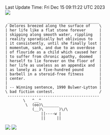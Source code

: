 Last Update Time: 
Fri Dec 15 09:11:22 UTC 2023
<br>![](https://img.shields.io/badge/%E5%A4%A7%E5%AE%B6-%E5%AE%89%E5%AE%89-green)<br>
```
 _________________________________________
/ Delores breezed along the surface of    \
| her life like a flat stone forever      |
| skipping along smooth water, rippling   |
| reality sporadically but oblivious to   |
| it consistently, until she finally lost |
| momentum, sank, and due to an overdose  |
| of flouride as a child which caused her |
| to suffer from chronic apathy, doomed   |
| herself to lie forever on the floor of  |
| her life as useless as an appendix and  |
| as lonely as a five-hundred pound       |
| barbell in a steroid-free fitness       |
| center.                                 |
|                                         |
| -- Winning sentence, 1990 Bulwer-Lytton |
\ bad fiction contest.                    /
 -----------------------------------------
        \   ^__^
         \  (oo)\_______
            (__)\       )\/\
                ||----w |
                ||     ||
```
![](https://github-readme-stats.vercel.app/api?username=chenlitw)
![](https://github-readme-stats.vercel.app/api/top-langs/?username=chenlitw)
